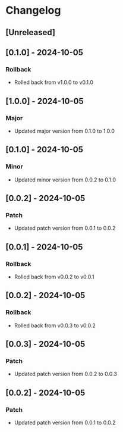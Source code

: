 # Changelog

## [Unreleased]

## [0.1.0] - 2024-10-05
### Rollback
- Rolled back from v1.0.0 to v0.1.0

## [1.0.0] - 2024-10-05
### Major
- Updated major version from 0.1.0 to 1.0.0

## [0.1.0] - 2024-10-05
### Minor
- Updated minor version from 0.0.2 to 0.1.0

## [0.0.2] - 2024-10-05
### Patch
- Updated patch version from 0.0.1 to 0.0.2

## [0.0.1] - 2024-10-05
### Rollback
- Rolled back from v0.0.2 to v0.0.1

## [0.0.2] - 2024-10-05
### Rollback
- Rolled back from v0.0.3 to v0.0.2

## [0.0.3] - 2024-10-05
### Patch
- Updated patch version from 0.0.2 to 0.0.3

## [0.0.2] - 2024-10-05
### Patch
- Updated patch version from 0.0.1 to 0.0.2
